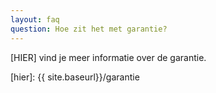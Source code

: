 ```yaml
---
layout: faq
question: Hoe zit het met garantie?
---
```

[HIER] vind je meer informatie over de garantie.

[hier]: {{ site.baseurl}}/garantie
